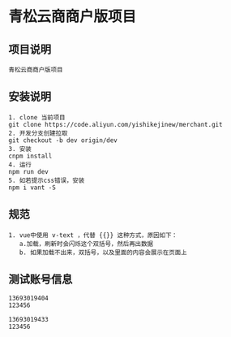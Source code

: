 # 青松云商商户版项目

## 项目说明
    青松云商商户版项目

## 安装说明
    1. clone 当前项目
    git clone https://code.aliyun.com/yishikejinew/merchant.git
    2. 开发分支创建拉取
    git checkout -b dev origin/dev
    3. 安装
    cnpm install
    4. 运行
    npm run dev
    5. 如若提示css错误，安装
    npm i vant -S

## 规范
    1. vue中使用 v-text ，代替 {{}} 这种方式，原因如下：
       a.加载，刷新时会闪烁这个双括号，然后再出数据
       b. 如果加载不出来，双括号，以及里面的内容会展示在页面上

## 测试账号信息
```
13693019404
123456
```
```
13693019433
123456
```
